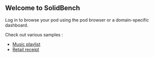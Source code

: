 ## Welcome to SolidBench

Log in to browse your pod using the pod browser or a domain-specific dashboard.

Check out various samples : 
 - [Music playlist](./samples/music/playlist-1.ttl)
 - [Retail receipt](./samples/retail/receipts-1.ttl)